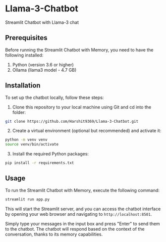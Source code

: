 # Llama-3-Chatbot
Streamlit Chatbot with Llama-3 chat


## Prerequisites

Before running the Streamlit Chatbot with Memory, you need to have the following installed:

1. Python (version 3.6 or higher)
2. Ollama (llama3 model - 4.7 GB) 

## Installation

To set up the chatbot locally, follow these steps:

1. Clone this repository to your local machine using Git and cd into the folder:

```bash
git clone https://github.com/Harshit9369/Llama-3-Chatbot.git
```

2. Create a virtual environment (optional but recommended) and activate it:

```bash
python -m venv venv
source venv/bin/activate  
```

3. Install the required Python packages:

```bash
pip install -r requirements.txt
```

## Usage

To run the Streamlit Chatbot with Memory, execute the following command:

```bash
streamlit run app.py
```

This will start the Streamlit server, and you can access the chatbot interface by opening your web browser and navigating to `http://localhost:8501`.

Simply type your messages in the input box and press "Enter" to send them to the chatbot. The chatbot will respond based on the context of the conversation, thanks to its memory capabilities.
